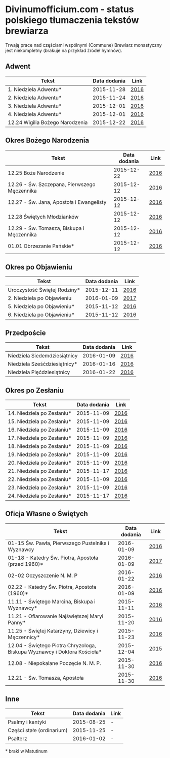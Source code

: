 # Divinumofficium.com - status polskiego tłumaczenia tekstów brewiarza

Trwają prace nad częściami wspólnymi (Commune)
Brewiarz monastyczny jest niekompletny (brakuje na przykład źródeł hymnów).

## Adwent

Tekst | Data dodania | Link
----- | -------------|-----
1. Niedziela Adwentu* | 2015-11-28 | [2016](http://divinumofficium.com/cgi-bin/horas/officium.pl?lang2=Polski&browsertime=11-27-2016)
2. Niedziela Adwentu* | 2015-11-24 | [2016](http://divinumofficium.com/cgi-bin/horas/officium.pl?lang2=Polski&browsertime=12-4-2016)
3. Niedziela Adwentu* | 2015-12-01 | [2016](http://divinumofficium.com/cgi-bin/horas/officium.pl?lang2=Polski&browsertime=12-11-2016)
4. Niedziela Adwentu* | 2015-12-01 | [2016](http://divinumofficium.com/cgi-bin/horas/officium.pl?lang2=Polski&browsertime=12-18-2016)
12.24 Wigilia Bożego Narodzenia | 2015-12-22 | [2016](http://divinumofficium.com/cgi-bin/horas/officium.pl?lang2=Polski&browsertime=12-24-2016)

## Okres Bożego Narodzenia

Tekst | Data dodania | Link
----- | -------------|-----
12.25 Boże Narodzenie | 2015-12-22 | [2016](http://divinumofficium.com/cgi-bin/horas/officium.pl?lang2=Polski&browsertime=12-25-2016)
12.26 - Św. Szczepana, Pierwszego Męczennika | 2015-12-12 | [2016](http://divinumofficium.com/cgi-bin/horas/officium.pl?lang2=Polski&browsertime=12-28-2016)
12.27 - Św. Jana, Apostoła i Ewangelisty | 2015-12-12 | [2016](http://divinumofficium.com/cgi-bin/horas/officium.pl?lang2=Polski&browsertime=12-27-2016)
12.28 Świętych Młodzianków | 2015-12-12 | [2016](http://divinumofficium.com/cgi-bin/horas/officium.pl?lang2=Polski&browsertime=12-28-2016)
12.29 - Św. Tomasza, Biskupa i Męczennika | 2015-12-12 | [2016](http://divinumofficium.com/cgi-bin/horas/officium.pl?lang2=Polski&browsertime=12-29-2016)
01.01 Obrzezanie Pańskie* | 2015-12-12 | [2016](http://divinumofficium.com/cgi-bin/horas/officium.pl?lang2=Polski&browsertime=1-1-2016)

## Okres po Objawieniu

Tekst | Data dodania | Link
----- | -------------|-----
Uroczystość Świętej Rodziny* | 2015-12-11 | [2016](http://divinumofficium.com/cgi-bin/horas/officium.pl?lang2=Polski&browsertime=1-10-2016)
2. Niedziela po Objawieniu | 2016-01-09 | [2017](http://divinumofficium.com/cgi-bin/horas/officium.pl?lang2=Polski&browsertime=1-15-2017)
5. Niedziela po Objawieniu* | 2015-11-12 | [2016](http://divinumofficium.com/cgi-bin/horas/officium.pl?lang2=Polski&browsertime=11-6-2016)
6. Niedziela po Objawieniu* | 2015-11-12 |[2016](http://divinumofficium.com/cgi-bin/horas/officium.pl?lang2=Polski&browsertime=11-13-2016)

## Przedpoście
Tekst | Data dodania | Link
----- | -------------|-----
Niedziela Siedemdziesiątnicy | 2016-01-09 | [2016](http://divinumofficium.com/cgi-bin/horas/officium.pl?lang2=Polski&browsertime=1-24-2016)
Niedziela Sześćdziesiątnicy* | 2016-01-16 | [2016](http://divinumofficium.com/cgi-bin/horas/officium.pl?lang2=Polski&browsertime=1-31-2016)
Niedziela Pięćdziesiątnicy | 2016-01-22 | [2016](http://divinumofficium.com/cgi-bin/horas/officium.pl?lang2=Polski&browsertime=2-7-2016)

## Okres po Zesłaniu

Tekst | Data dodania | Link
----- | -------------|-----
14. Niedziela po Zesłaniu* | 2015-11-09 | [2016](http://divinumofficium.com/cgi-bin/horas/officium.pl?lang2=Polski&browsertime=8-21-2016)
15. Niedziela po Zesłaniu* | 2015-11-09 | [2016](http://divinumofficium.com/cgi-bin/horas/officium.pl?lang2=Polski&browsertime=8-28-2016)
16. Niedziela po Zesłaniu* | 2015-11-09 | [2016](http://divinumofficium.com/cgi-bin/horas/officium.pl?lang2=Polski&browsertime=9-4-2016)
17. Niedziela po Zesłaniu* | 2015-11-09 | [2016](http://divinumofficium.com/cgi-bin/horas/officium.pl?lang2=Polski&browsertime=9-11-2016)
18. Niedziela po Zesłaniu* | 2015-11-09 | [2016](http://divinumofficium.com/cgi-bin/horas/officium.pl?lang2=Polski&browsertime=9-18-2016)
19. Niedziela po Zesłaniu* | 2015-11-09 | [2016](http://divinumofficium.com/cgi-bin/horas/officium.pl?lang2=Polski&browsertime=9-25-2016)
20. Niedziela po Zesłaniu* | 2015-11-09 | [2016](http://divinumofficium.com/cgi-bin/horas/officium.pl?lang2=Polski&browsertime=10-2-2016)
21. Niedziela po Zesłaniu* | 2015-11-17 | [2016](http://divinumofficium.com/cgi-bin/horas/officium.pl?lang2=Polski&browsertime=10-9-2016)
22. Niedziela po Zesłaniu* | 2015-11-09 | [2016](http://divinumofficium.com/cgi-bin/horas/officium.pl?lang2=Polski&browsertime=10-16-2016)
23. Niedziela po Zesłaniu* | 2015-11-09 | [2016](http://divinumofficium.com/cgi-bin/horas/officium.pl?lang2=Polski&browsertime=10-23-2016)
24. Niedziela po Zesłaniu* | 2015-11-17 | [2016](http://divinumofficium.com/cgi-bin/horas/officium.pl?lang2=Polski&browsertime=11-20-2016)

## Oficja Własne o Świętych

Tekst | Data dodania | Link
----- | -------------|-----
01-15 Św. Pawła, Pierwszego Pustelnika i Wyznawcy | 2016-01-09 | [2016](http://divinumofficium.com/cgi-bin/horas/officium.pl?lang2=Polski&browsertime=1-15-2016)
01-18 - Katedry Św. Piotra, Apostoła (przed 1960)* | 2016-01-09 | [2017](http://divinumofficium.com/cgi-bin/horas/officium.pl?version=%27Reduced%201955%27&lang2=Polski&browsertime=1-18-2017)
02-02 Oczyszczenie N. M. P | 2016-01-22 | [2016](http://divinumofficium.com/cgi-bin/horas/officium.pl?lang2=Polski&browsertime=2-2-2016)
02.22 - Katedry Św. Piotra, Apostoła (1960)* | 2016-01-09 | [2016](http://divinumofficium.com/cgi-bin/horas/officium.pl?lang2=Polski&browsertime=2-22-2016)
11.11 - Świętego Marcina, Biskupa i Wyznawcy* | 2015-11-11 | [2016](http://divinumofficium.com/cgi-bin/horas/officium.pl?lang2=Polski&browsertime=11-11-2016)
11.21 - Ofiarowanie Najświętszej Maryi Panny* | 2015-11-20 | [2016](http://divinumofficium.com/cgi-bin/horas/officium.pl?lang2=Polski&browsertime=11-21-2016)
11.25 - Świętej Katarzyny, Dziewicy i Męczennicy* | 2015-11-23 | [2016](http://divinumofficium.com/cgi-bin/horas/officium.pl?lang2=Polski&browsertime=11-25-2016)
12.04 - Świętego Piotra Chryzologa, Biskupa Wyznawcy i Doktora Kościoła* | 2015-12-04 | [2015](http://divinumofficium.com/cgi-bin/horas/officium.pl?lang2=Polski&browsertime=12-4-2015)
12.08 - Niepokalane Poczęcie N. M. P. | 2015-11-30 | [2016](http://divinumofficium.com/cgi-bin/horas/officium.pl?lang2=Polski&browsertime=12-08-2016)
12.21 - Św. Tomasza, Apostoła | 2015-11-30 | [2016](http://divinumofficium.com/cgi-bin/horas/officium.pl?lang2=Polski&browsertime=12-21-2016)

## Inne

Tekst | Data dodania | Link
----- | -------------|-----
Psalmy i kantyki | 2015-08-25 | -
Części stałe (ordinarium) | 2015-11-25 | -
Psałterz | 2016-01-02 | -

\* braki w Matutinum
